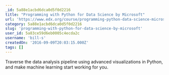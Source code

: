 ```yaml
---
_id: 5a88e1acbd6dca0d5f0d2216
title: "Programming with Python for Data Science by Microsoft"
url: 'https://www.edx.org/course/programming-python-data-science-microsoft-dat210x-0'
category: 5a88e1acbd6dca0d5f0d2216
slug: 'programming-with-python-for-data-science-by-microsoft'
user_id: 5a83ce59d6eb0005c4ecda2c
username: 'bill-s'
createdOn: '2016-09-09T20:03:15.000Z'
tags: []
---
```


Traverse the data analysis pipeline using advanced visualizations in Python, and make machine learning start working for you.
